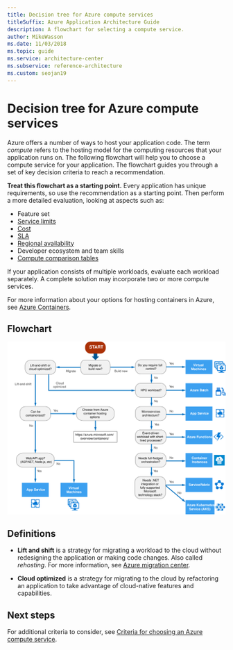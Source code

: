 ```yaml
---
title: Decision tree for Azure compute services
titleSuffix: Azure Application Architecture Guide
description: A flowchart for selecting a compute service.
author: MikeWasson
ms.date: 11/03/2018
ms.topic: guide
ms.service: architecture-center
ms.subservice: reference-architecture
ms.custom: seojan19
---
```


# Decision tree for Azure compute services

Azure offers a number of ways to host your application code. The term *compute* refers to the hosting model for the computing resources that your application runs on. The following flowchart will help you to choose a compute service for your application. The flowchart guides you through a set of key decision criteria to reach a recommendation.

**Treat this flowchart as a starting point.** Every application has unique requirements, so use the recommendation as a starting point. Then perform a more detailed evaluation, looking at aspects such as:

- Feature set
- [Service limits](/azure/azure-subscription-service-limits)
- [Cost](https://azure.microsoft.com/pricing/)
- [SLA](https://azure.microsoft.com/support/legal/sla/)
- [Regional availability](https://azure.microsoft.com/global-infrastructure/services/)
- Developer ecosystem and team skills
- [Compute comparison tables](./compute-comparison.md)

If your application consists of multiple workloads, evaluate each workload separately. A complete solution may incorporate two or more compute services.

For more information about your options for hosting containers in Azure, see [Azure Containers](https://azure.microsoft.com/overview/containers/).

## Flowchart

![Decision tree for Azure compute services](../images/compute-decision-tree.svg)

## Definitions

- **Lift and shift** is a strategy for migrating a workload to the cloud without redesigning the application or making code changes. Also called *rehosting*. For more information, see [Azure migration center](https://azure.microsoft.com/migration/).

- **Cloud optimized** is a strategy for migrating to the cloud by refactoring an application to take advantage of cloud-native features and capabilities.

## Next steps

For additional criteria to consider, see [Criteria for choosing an Azure compute service](./compute-comparison.md).

